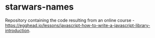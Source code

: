 # starwars-names
Repository containing the code resulting from an online course - https://egghead.io/lessons/javascript-how-to-write-a-javascript-library-introduction.
